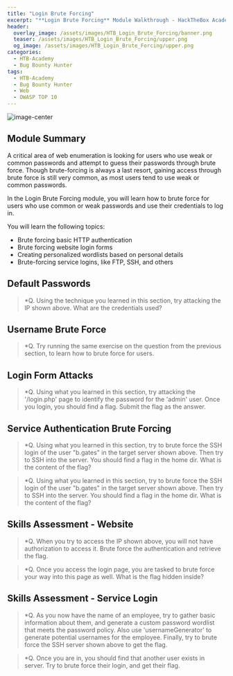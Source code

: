 ```yaml
---
title: "Login Brute Forcing"
excerpt: "**Login Brute Forcing** Module Walkthrough - HackTheBox Academy"
header:
  overlay_image: /assets/images/HTB_Login_Brute_Forcing/banner.png
  teaser: /assets/images/HTB_Login_Brute_Forcing/upper.png
  og_image: /assets/images/HTB_Login_Brute_Forcing/upper.png
categories:
  - HTB-Academy
  - Bug Bounty Hunter
tags:
  - HTB-Academy
  - Bug Bounty Hunter
  - Web
  - OWASP TOP 10
---
```

![image-center](\assets\images\HTB_looking_glass\upper.png)
## Module Summary
A critical area of web enumeration is looking for users who use weak or common passwords and attempt to guess their passwords through brute force. Though brute-forcing is always a last resort, gaining access through brute force is still very common, as most users tend to use weak or common passwords.

In the Login Brute Forcing module, you will learn how to brute force for users who use common or weak passwords and use their credentials to log in.

You will learn the following topics:

  - Brute forcing basic HTTP authentication
  - Brute forcing website login forms
  - Creating personalized wordlists based on personal details
  - Brute-forcing service logins, like FTP, SSH, and others

## Default Passwords

>*Q. Using the technique you learned in this section, try attacking the IP shown above. What are the credentials used?

## Username Brute Force

>*Q. Try running the same exercise on the question from the previous section, to learn how to brute force for users.

## Login Form Attacks

>*Q. Using what you learned in this section, try attacking the '/login.php' page to identify the password for the 'admin' user. Once you login, you should find a flag. Submit the flag as the answer.

## Service Authentication Brute Forcing

>*Q. Using what you learned in this section, try to brute force the SSH login of the user "b.gates" in the target server shown above. Then try to SSH into the server. You should find a flag in the home dir. What is the content of the flag?

>*Q. Using what you learned in this section, try to brute force the SSH login of the user "b.gates" in the target server shown above. Then try to SSH into the server. You should find a flag in the home dir. What is the content of the flag?

## Skills Assessment - Website

>*Q. When you try to access the IP shown above, you will not have authorization to access it. Brute force the authentication and retrieve the flag.

>*Q. Once you access the login page, you are tasked to brute force your way into this page as well. What is the flag hidden inside?

## Skills Assessment - Service Login

>*Q. As you now have the name of an employee, try to gather basic information about them, and generate a custom password wordlist that meets the password policy. Also use 'usernameGenerator' to generate potential usernames for the employee. Finally, try to brute force the SSH server shown above to get the flag.

>*Q. Once you are in, you should find that another user exists in server. Try to brute force their login, and get their flag.